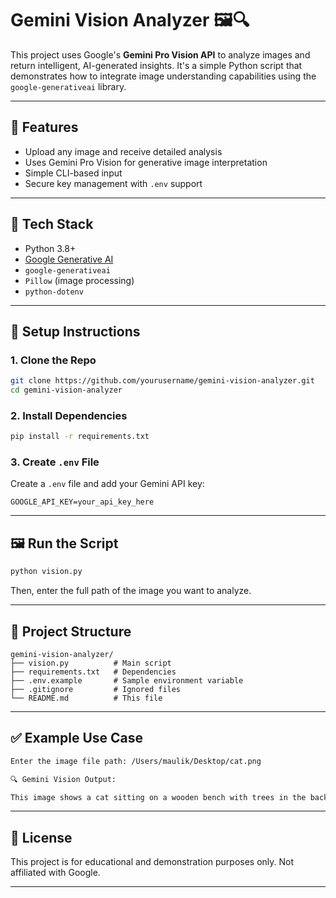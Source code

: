# Gemini Vision Analyzer 🖼️🔍

This project uses Google's **Gemini Pro Vision API** to analyze images and return intelligent, AI-generated insights. It's a simple Python script that demonstrates how to integrate image understanding capabilities using the `google-generativeai` library.

---

## 🚀 Features

- Upload any image and receive detailed analysis
- Uses Gemini Pro Vision for generative image interpretation
- Simple CLI-based input
- Secure key management with `.env` support

---

## 🧰 Tech Stack

- Python 3.8+
- [Google Generative AI](https://ai.google.dev/)
- `google-generativeai`
- `Pillow` (image processing)
- `python-dotenv`

---

## 🔧 Setup Instructions

### 1. Clone the Repo

```bash
git clone https://github.com/yourusername/gemini-vision-analyzer.git
cd gemini-vision-analyzer
```

### 2. Install Dependencies

```bash
pip install -r requirements.txt
```

### 3. Create `.env` File

Create a `.env` file and add your Gemini API key:

```env
GOOGLE_API_KEY=your_api_key_here
```

---

## 🖼️ Run the Script

```bash
python vision.py
```

Then, enter the full path of the image you want to analyze.

---

## 📂 Project Structure

```
gemini-vision-analyzer/
├── vision.py          # Main script
├── requirements.txt   # Dependencies
├── .env.example       # Sample environment variable
├── .gitignore         # Ignored files
└── README.md          # This file
```

---

## ✅ Example Use Case

```bash
Enter the image file path: /Users/maulik/Desktop/cat.png

🔍 Gemini Vision Output:

This image shows a cat sitting on a wooden bench with trees in the background...
```

---

## 📄 License

This project is for educational and demonstration purposes only. Not affiliated with Google.

---